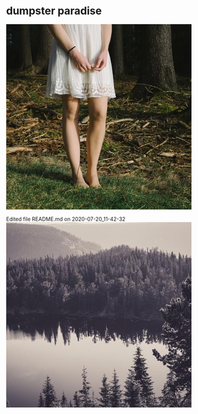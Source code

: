 # dumpster paradise
![trashimage](shadow.jpg)

Edited file README.md on 2020-07-20_11-42-32
![trashimage](shiro.jpg)
